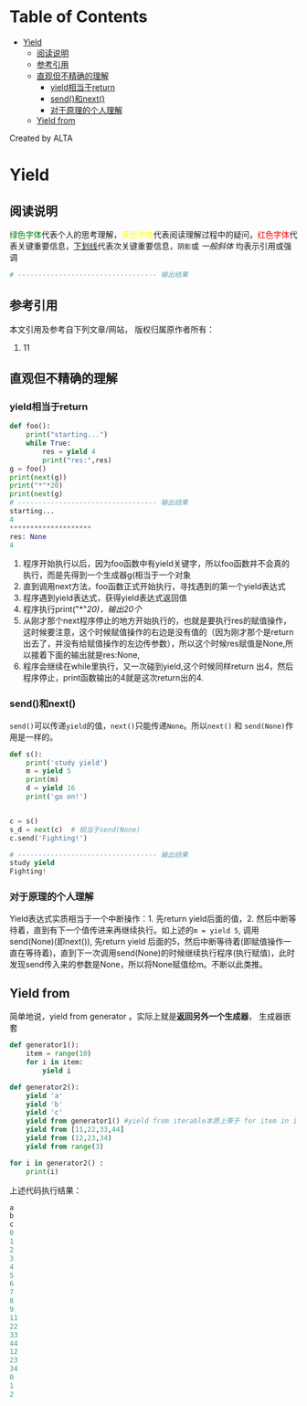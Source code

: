 
Table of Contents
=================

   * [Yield](#yield)
      * [阅读说明](#阅读说明)
      * [参考引用](#参考引用)
      * [直观但不精确的理解](#直观但不精确的理解)
         * [yield相当于return](#yield相当于return)
         * [send()和next()](#send和next)
         * [对于原理的个人理解](#对于原理的个人理解)
      * [Yield from](#yield-from)

Created by ALTA
# Yield  
## 阅读说明  

<font color=#008000>绿色字体</font>代表个人的思考理解，<font color=Yellow>黄色字体</font>代表阅读理解过程中的疑问，<font color=Red>红色字体</font>代表关键重要信息，<u>下划线</u>代表次关键重要信息，`阴影`或 *一般斜体* 均表示引用或强调 

```python
# ---------------------------------- 输出结果
```

## 参考引用  

本文引用及参考自下列文章/网站， 版权归属原作者所有：

1. 11  

   


## 直观但不精确的理解  

### yield相当于return  

```python
def foo():
    print("starting...")
    while True:
        res = yield 4
        print("res:",res)
g = foo()
print(next(g))
print("*"*20)
print(next(g)
# ---------------------------------- 输出结果
starting...
4
********************
res: None
4
```

1. 程序开始执行以后，因为foo函数中有yield关键字，所以foo函数并不会真的执行，而是先得到一个生成器g(相当于一个对象
2. 直到调用next方法，foo函数正式开始执行，寻找遇到的第一个yield表达式
3. 程序遇到yield表达式，获得yield表达式返回值
4. 程序执行print("*"*20)，输出20个*
5. 从刚才那个next程序停止的地方开始执行的，也就是要执行res的赋值操作，这时候要注意，这个时候赋值操作的右边是没有值的（因为刚才那个是return出去了，并没有给赋值操作的左边传参数），所以这个时候res赋值是None,所以接着下面的输出就是res:None,
6. 程序会继续在while里执行，又一次碰到yield,这个时候同样return 出4，然后程序停止，print函数输出的4就是这次return出的4.

### send()和next()  

`send()`可以传递`yield`的值，`next()`只能传递`None`。所以`next()` 和 `send(None)`作用是一样的。

```python
def s():
    print('study yield')
    m = yield 5
    print(m)
    d = yield 16
    print('go on!')


c = s()
s_d = next(c)  # 相当于send(None)
c.send('Fighting!')

# ---------------------------------- 输出结果
study yield
Fighting!
```

### 对于原理的个人理解  

Yield表达式实质相当于一个中断操作：1. 先return yield后面的值，2. 然后中断等待着，直到有下一个值传进来再继续执行。如上述的`m = yield 5`, 调用send(None)(即next()), 先return yield 后面的5，然后中断等待着(即赋值操作一直在等待着)，直到下一次调用send(None)的时候继续执行程序(执行赋值)，此时发现send传入来的参数是None，所以将None赋值给m。不断以此类推。

## Yield from  

简单地说，yield from  generator 。实际上就是**返回另外一个生成器**， 生成器嵌套  

```python
def generator1():
    item = range(10)
    for i in item:
        yield i

def generator2():
    yield 'a'
    yield 'b'
    yield 'c'
    yield from generator1() #yield from iterable本质上等于 for item in iterable: yield item的缩写版
    yield from [11,22,33,44]
    yield from (12,23,34)
    yield from range(3)

for i in generator2() :
    print(i)
```

上述代码执行结果：

```python
a
b
c
0
1
2
3
4
5
6
7
8
9
11
22
33
44
12
23
34
0
1
2
```

